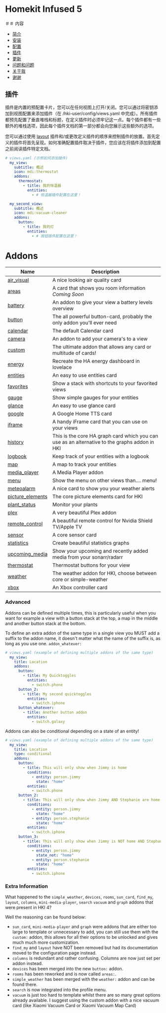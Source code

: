 # Homekit Infused 5

＃＃ 内容
- [简介](index.md)
- [安装](installation.md)
- [配置](configuration.md)
- [插件](addons.md)
- [更新](updates.md)
- [问题和问题](issues.md)
- [关于我](about.md)
- [谢谢](thanks.md)

## 插件
插件是内置的预配置卡片，您可以在任何视图上打开/关闭。您可以通过将密钥添加到视图配置来添加插件（在 /hki-user/config/views.yaml 中完成）。所有插件都预先配置了垂直堆栈和标题，在定义插件时必须牢记这一点。每个插件都有一些额外的堆栈选项，因此每个插件文档的第一部分都会向您展示这些额外的选项。

您可以通过使用 [layout](addons/layout.md) 插件和/或更改定义插件的顺序来控制插件的放置。首先定义的插件将首先呈现。如何准确配置插件取决于插件，您应该在将插件添加到配置之前阅读插件特定文档。

```yaml
# views.yaml (示例如何添加插件)
  my_view:
    subtitle: 概述
    icon: mdi:thermostat
    addons:
      thermostat:
        - title: 我的恒温器
          entities:
            - # 恒温器插件配置在这里！

  my_second_view:
    subtitle: 概述
    icon: mdi:vacuum-cleaner
    addons:
      button:
        - title: 我的灯
          entities:
            - # 按钮插件配置在这里！
```
# Addons

| Name | Description |
|--------------------------|-------------------------------------------------------------------------------------------------------------------------------------------------------------------------------------------------------------------------|
| [air_visual](addons/air-visual.md) | A nice looking air quality card |
| [areas](addons/areas.md) | A card that shows you room information *Coming Soon* |
| [battery](addons/battery.md) | An addon to give your view a battery levels overview |
| [button](addons/button.md) | The all powerful button-card, probably the only addon you'll ever need |
| [calendar](addons/calendar.md) | The default Calendar card |
| [camera](addons/camera.md) | An addon to add your camera's to a view |
| [custom](addons/custom.md) | The ultimate addon that allows any card or multitude of cards! |
| [energy](addons/energy.md) | Recreate the HA energy dashboard in lovelace |
| [entities](addons/entities.md) | An easy to use entities card |
| [favorites](addons/favorites.md) | Show a stack with shortcuts to your favorited views |
| [gauge](addons/gauge.md) | Show simple gauges for your entities |
| [glance](addons/glance.md) | An easy to use glance card |
| [google](addons/google.md) | A Google Home TTS card |
| [iframe](addons/iframe.md) | A handy iFrame card that you can use on your views |
| [history](addons/history.md) | This is the core HA graph card which you can use as an alternative to the graphs addon in HKI |
| [logbook](addons/logbook.md) | Keep track of your entities with a logbook |
| [map](addons/map.md) | A map to track your entities |
| [media_player](addons/media-player.md) | A Media Player addon |
| [menu](addons/menu.md) | Show the menu on other views than.... menu! |
| [meteoalarm](addons/meteoalarm.md) | A nice card to show you your weather alerts |
| [picture_elements](addons/picture-elements.md) | The core picture elements card for HKI |
| [plant_status](addons/plant-status.md) | Monitor your plants |
| [plex](addons/plex.md) | A very beautiful Plex addon |
| [remote_control](addons/remote-control.md) | A beautiful remote control for Nvidia Shield TV/Apple TV |
| [sensor](addons/sensor.md) | A core sensor card |
| [statistics](addons/statistics.md) | Create beautiful statistics graphs |
| [upcoming_media](addons/upcoming-media.md) | Show your upcoming and recently added media from your sonarr/radarr |
| [thermostat](addons/thermostat.md) | Thermostat buttons for your view |
| [weather](addons/weather.md) | The weather addon for HKI, choose between core or simple-weather |
| [xbox](addons/xbox.md) | An Xbox controller card |

### Advanced

Addons can be defined multiple times, this is particularly useful when you want for example a view with a button stack at the top, a map in the middle and another button stack at the bottom.

To define an extra addon of the same type in a single view you MUST add a suffix to the addon name, it doesn't matter what the name of the suffix is, as long as you use one. `addon_whatever:`

```yaml
# views.yaml (example of defining multiple addons of the same type)
  my_view:
    title: Location
    addons:
      button:
        - title: My Quicktoggles
          entities:
            - switch.phone
      button_2:
        - title: My second quicktoggles
          entities:
            - switch.iphone
      button_whatever:
        - title: Another button addon
          entities:
            - switch.galaxy
```

Addons can also be conditional depending on a state of an entity!

```yaml
# views.yaml (example of defining multiple addons of the same type)
  my_view:
    title: Location
    type: conditional
    addons:
      button:
        - title: This will only show when Jimmy is home
          conditions:
            - entity: person.jimmy
              state: "home"
          entities:
            - switch.phone
      button_2:
        - title: This will only show when Jimmy AND Stephanie are home
          conditions:
            - entity: person.jimmy
              state: "home"
            - entity: person.stephanie
              state: "home"
          entities:
            - switch.iphone
      button_3:
        - title: This will only show when Jimmy is NOT home AND Stephanie IS home
          conditions:
            - entity: person.jimmy
              state_not: "home"
            - entity: person.stephanie
              state: "home"
          entities:
            - switch.iphone
```

### Extra Information

What happened to the `simple_weather`, `devices`, `rooms`, `sun_card`, `find_my`, `layout`, `columns`, `mini-media-player`, `search` `vacuum` and `graph` addons that were present in HKI 4?

Well the reasoning can be found below:
- `sun_card`, `mini-media-player` and `graph` were addons that are either too large to template or unnecessary to add, you can still use them with the `custom:` addon, this allows for all their options to be unlocked and gives much much more customization.
- `find_my` and `layout` have NOT been removed but had its documentation moved to the configuration page instead.
- `columns` is redundant and rather confusing. Columns are now just set per addon instead.
- `devices` has been merged into the new `button:` addon.
- `rooms` has been reworked and is now called `areas:`.
- `simple_weather` has been merged with the `weather:` addon and can be found there.
- `search` is now integrated into the profile menu.
- `vacuum` is just too hard to template whilst there are so many great options already available. I suggest using the custom addon with a nice vacuum card (like Xiaomi Vacuum Card or Xiaomi Vacuum Map Card)
